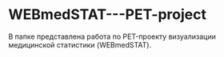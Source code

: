 # WEBmedSTAT---PET-project
В папке представлена работа по PET-проекту визуализации медицинской статистики (WEBmedSTAT).
